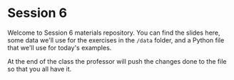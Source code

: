 # Session 6

Welcome to Session 6 materials repository.  You can find the slides
here, some data we'll use for the exercises in the `/data` folder, and
a Python file that we'll use for today's examples.

At the end of the class the professor will push the changes done to
the file so that you all have it.
